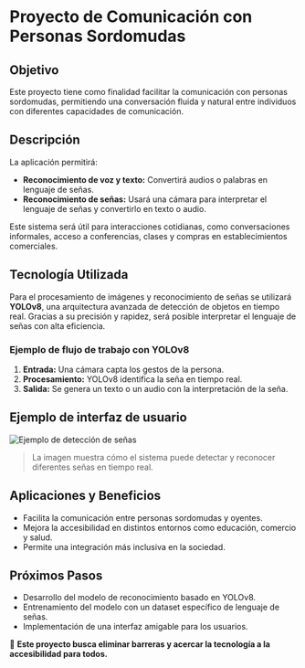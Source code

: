 # Proyecto de Comunicación con Personas Sordomudas

## Objetivo

Este proyecto tiene como finalidad facilitar la comunicación con personas sordomudas, permitiendo una conversación fluida y natural entre individuos con diferentes capacidades de comunicación.

## Descripción

La aplicación permitirá:
- **Reconocimiento de voz y texto:** Convertirá audios o palabras en lenguaje de señas.
- **Reconocimiento de señas:** Usará una cámara para interpretar el lenguaje de señas y convertirlo en texto o audio.

Este sistema será útil para interacciones cotidianas, como conversaciones informales, acceso a conferencias, clases y compras en establecimientos comerciales.

## Tecnología Utilizada

Para el procesamiento de imágenes y reconocimiento de señas se utilizará **YOLOv8**, una arquitectura avanzada de detección de objetos en tiempo real. Gracias a su precisión y rapidez, será posible interpretar el lenguaje de señas con alta eficiencia.

### Ejemplo de flujo de trabajo con YOLOv8

1. **Entrada:** Una cámara capta los gestos de la persona.
2. **Procesamiento:** YOLOv8 identifica la seña en tiempo real.
3. **Salida:** Se genera un texto o un audio con la interpretación de la seña.

## Ejemplo de interfaz de usuario

![Ejemplo de detección de señas](https://via.placeholder.com/600x300)

> La imagen muestra cómo el sistema puede detectar y reconocer diferentes señas en tiempo real.

## Aplicaciones y Beneficios

- Facilita la comunicación entre personas sordomudas y oyentes.
- Mejora la accesibilidad en distintos entornos como educación, comercio y salud.
- Permite una integración más inclusiva en la sociedad.

## Próximos Pasos

- Desarrollo del modelo de reconocimiento basado en YOLOv8.
- Entrenamiento del modelo con un dataset específico de lenguaje de señas.
- Implementación de una interfaz amigable para los usuarios.

📌 **Este proyecto busca eliminar barreras y acercar la tecnología a la accesibilidad para todos.**

